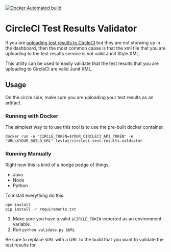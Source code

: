 [![Docker Automated build](https://img.shields.io/docker/automated/levlaz/circleci-test-results-validator)](https://cloud.docker.com/repository/docker/levlaz/circleci-test-results-validator/)

# CircleCI Test Results Validator

If you are [uploading test results to CircleCI](https://circleci.com/docs/2.0/language-python/#upload-and-store-test-results) but they are not showing up in the dashboard, then the most common cause is that the xml file that you are uploading to the test results service is not valid Junit Style XML.

This utility can be used to easily validate that the test results that you are uploading to CircleCI are valid Junit XML.

## Usage

On the circle side, make sure you are uploading your test results as an artifact.

### Running with Docker 

The simplest way to to use this tool is to use the pre-built docker container. 

```
docker run -e "CIRCLE_TOKEN=$YOUR_CIRCLECI_API_TOKEN" -e "URL=$YOUR_BUILD_URL" levlaz/circleci-test-results-valdiator
```

### Running Manually 

Right now this is kind of a hodge podge of things.

* Java
* Node
* Python

To install everything do this:

```
npm install
pip install -r requirements.txt
```

1. Make sure you have a valid `$CIRCLE_TOKEN` exported as an environment variable.
2. Run `python validate.py $URL`

Be sure to replace `$URL` with a URL to the build that you want to validate the test results for.
